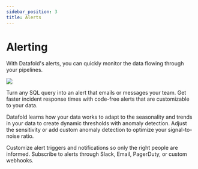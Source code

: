 ```yaml
---
sidebar_position: 3
title: Alerts
---
```

# Alerting

With Datafold's alerts, you can quickly monitor the data flowing through your pipelines.

![](../../static/img/alerts_gif.gif)

Turn any SQL query into an alert that emails or messages your team. Get faster incident response times with code-free alerts that are customizable to your data.

Datafold learns how your data works to adapt to the seasonality and trends in your data to create dynamic thresholds with anomaly detection. Adjust the sensitivity or add custom anomaly detection to optimize your signal-to-noise ratio.

Customize alert triggers and notifications so only the right people are informed. Subscribe to alerts through Slack, Email, PagerDuty, or custom webhooks.


